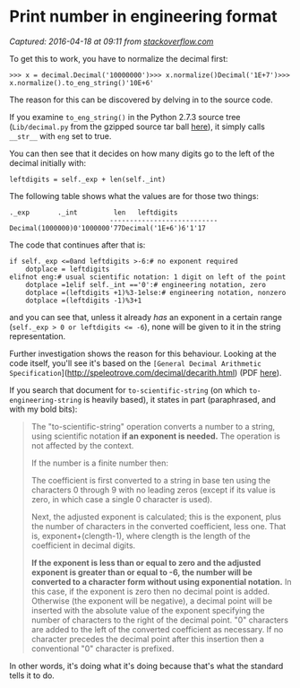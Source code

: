 # Print number in engineering format

_Captured: 2016-04-18 at 09:11 from [stackoverflow.com](http://stackoverflow.com/questions/12311148/print-number-in-engineering-format)_

To get this to work, you have to normalize the decimal first:
    
    
    >>> x = decimal.Decimal('10000000')>>> x.normalize()Decimal('1E+7')>>> x.normalize().to_eng_string()'10E+6'

The reason for this can be discovered by delving in to the source code.

If you examine `to_eng_string()` in the Python 2.7.3 source tree (`Lib/decimal.py` from the gzipped source tar ball [here](http://www.python.org/download/releases/2.7.3/)), it simply calls `__str__` with `eng` set to true.

You can then see that it decides on how many digits go to the left of the decimal initially with:
    
    
    leftdigits = self._exp + len(self._int)

The following table shows what the values are for those two things:
    
    
    ._exp       ._int         len   leftdigits
                             ---------------------------Decimal(1000000)0'1000000'77Decimal('1E+6')6'1'17

The code that continues after that is:
    
    
    if self._exp <=0and leftdigits >-6:# no exponent required
        dotplace = leftdigits
    elifnot eng:# usual scientific notation: 1 digit on left of the point
        dotplace =1elif self._int =='0':# engineering notation, zero
        dotplace =(leftdigits +1)%3-1else:# engineering notation, nonzero
        dotplace =(leftdigits -1)%3+1

and you can see that, unless it already _has_ an exponent in a certain range (`self._exp > 0 or leftdigits <= -6`), none will be given to it in the string representation.

Further investigation shows the reason for this behaviour. Looking at the code itself, you'll see it's based on the `[General Decimal Arithmetic Specification`](http://speleotrove.com/decimal/decarith.html) (PDF [here](http://speleotrove.com/decimal/decarith.pdf)).

If you search that document for `to-scientific-string` (on which `to-engineering-string` is heavily based), it states in part (paraphrased, and with my bold bits):

> The "to-scientific-string" operation converts a number to a string, using scientific notation **if an exponent is needed.** The operation is not affected by the context.
> 
> If the number is a finite number then:
> 
> The coefficient is first converted to a string in base ten using the characters 0 through 9 with no leading zeros (except if its value is zero, in which case a single 0 character is used).
> 
> Next, the adjusted exponent is calculated; this is the exponent, plus the number of characters in the converted coefficient, less one. That is, exponent+(clength-1), where clength is the length of the coefficient in decimal digits.
> 
> **If the exponent is less than or equal to zero and the adjusted exponent is greater than or equal to -6, the number will be converted to a character form without using exponential notation.** In this case, if the exponent is zero then no decimal point is added. Otherwise (the exponent will be negative), a decimal point will be inserted with the absolute value of the exponent specifying the number of characters to the right of the decimal point. "0" characters are added to the left of the converted coefficient as necessary. If no character precedes the decimal point after this insertion then a conventional "0" character is prefixed.

In other words, it's doing what it's doing because that's what the standard tells it to do.
